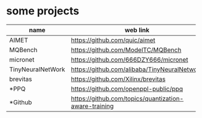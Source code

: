 # some projects

|name |web link                     |local link|
|---  |---                          |---|
|AIMET|https://github.com/quic/aimet|[AIMET](./AIMET/Introduction.md)|
|MQBench|https://github.com/ModelTC/MQBench|[MQBench](./MQBench/Introduction.md)|
|micronet|https://github.com/666DZY666/micronet|[micronet](./micronet/Introduction.md)|
|TinyNeuralNetWork|https://github.com/alibaba/TinyNeuralNetwork|[TinyNeuralNetwork](./TinyNeuralNetwork/Introduction.md)|
|brevitas|https://github.com/Xilinx/brevitas|[brevitas](./brevitas/Introduction.md)|
|*PPQ|https://github.com/openppl-public/ppq|[ppq](./PPQ/Introduction.md)|
|*Github|https://github.com/topics/quantization-aware-training|*|